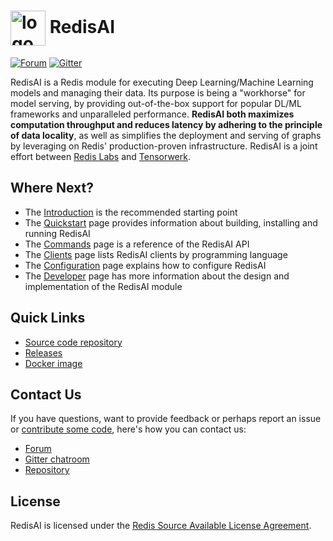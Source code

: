 # <img src="images/logo.svg" alt="logo" style="width: 2em; vertical-align: middle;"/> RedisAI
[![Forum](https://img.shields.io/badge/Forum-RedisAI-blue)](https://forum.redislabs.com/c/modules/redisai)
[![Gitter](https://badges.gitter.im/RedisLabs/RedisAI.svg)](https://gitter.im/RedisLabs/RedisAI?utm_source=badge&utm_medium=badge&utm_campaign=pr-badge)

RedisAI is a Redis module for executing Deep Learning/Machine Learning models and managing their data. Its purpose is being a "workhorse" for model serving, by providing out-of-the-box support for popular DL/ML frameworks and unparalleled performance. **RedisAI both maximizes computation throughput and reduces latency by adhering to the principle of data locality**, as well as simplifies the deployment and serving of graphs by leveraging on Redis' production-proven infrastructure.
RedisAI is a joint effort between [Redis Labs](https://www.redislabs.com) and [Tensorwerk](https://tensorwerk.com).

## Where Next?
  * The [Introduction](intro.md) is the recommended starting point
  * The [Quickstart](quickstart.md) page provides information about building, installing and running RedisAI
  * The [Commands](commands.md) page is a reference of the RedisAI API
  * The [Clients](clients.md) page lists RedisAI clients by programming language
  * The [Configuration](configuration.md) page explains how to configure RedisAI
  * The [Developer](developer.md) page has more information about the design and implementation of the RedisAI module

## Quick Links
  * [Source code repository](https://github.com/RedisAI/RedisAI)
  * [Releases](https://github.com/RedisAI/RedisAI/releases)
  * [Docker image](https://hub.docker.com/r/redisai/redisai/)

## Contact Us
If you have questions, want to provide feedback or perhaps report an issue or [contribute some code](contrib.md), here's how you can contact us:

  * [Forum](https://forum.redislabs.com/c/modules/redisai)
  * [Gitter chatroom](https://gitter.im/RedisLabs/RedisAI)
  * [Repository](https://github.com/RedisAI/RedisAI/issues)

## License
RedisAI is licensed under the [Redis Source Available License Agreement](https://github.com/RedisAI/RedisAI/blob/master/LICENSE).
